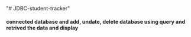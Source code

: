 "# JDBC-student-tracker" 
<h4> connected database and add, undate, delete database using query and retrived the data and display</h4>
